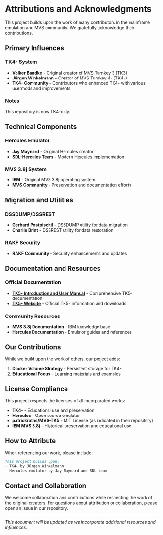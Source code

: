 # Attributions and Acknowledgments

This project builds upon the work of many contributors in the mainframe emulation and MVS community. We gratefully acknowledge their contributions.

## Primary Influences

### TK4- System
- **Volker Bandke** - Original creator of MVS Turnkey 3 (TK3)
- **Jürgen Winkelmann** - Creator of MVS Turnkey 4- (TK4-)
- **TK4- Community** - Contributors who enhanced TK4- with various usermods and improvements

### Notes
This repository is now TK4-only.

## Technical Components

### Hercules Emulator
- **Jay Maynard** - Original Hercules creator
- **SDL-Hercules Team** - Modern Hercules implementation

### MVS 3.8j System
- **IBM** - Original MVS 3.8j operating system
- **MVS Community** - Preservation and documentation efforts

 

## Migration and Utilities

### DSSDUMP/DSSREST
- **Gerhard Postpischil** - DSSDUMP utility for data migration
- **Charlie Brint** - DSSREST utility for data restoration

### RAKF Security
- **RAKF Community** - Security enhancements and updates

## Documentation and Resources

### Official Documentation
- **[TK5- Introduction and User Manual](https://www.prince-webdesign.nl/images/downloads/TK5-Introduction-and-User-Manual.pdf)** - Comprehensive TK5- documentation
- **[TK5- Website](https://www.prince-webdesign.nl/tk5)** - Official TK5- information and downloads

### Community Resources
- **MVS 3.8j Documentation** - IBM knowledge base
- **Hercules Documentation** - Emulator guides and references

## Our Contributions

While we build upon the work of others, our project adds:

1. **Docker Volume Strategy** - Persistent storage for TK4-
2. **Educational Focus** - Learning materials and examples

## License Compliance

This project respects the licenses of all incorporated works:

- **TK4-** - Educational use and preservation
- **Hercules** - Open source emulator
- **patrickraths/MVS-TK5** - MIT License (as indicated in their repository)
- **IBM MVS 3.8j** - Historical preservation and educational use

## How to Attribute

When referencing our work, please include:

```markdown
This project builds upon:
- TK4- by Jürgen Winkelmann
- Hercules emulator by Jay Maynard and SDL team
```

## Contact and Collaboration

We welcome collaboration and contributions while respecting the work of the original creators. For questions about attribution or collaboration, please open an issue in our repository.

---

*This document will be updated as we incorporate additional resources and influences.* 